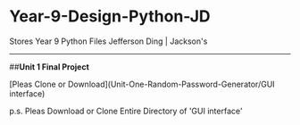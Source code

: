 # Year-9-Design-Python-JD
Stores Year 9 Python Files
Jefferson Ding | Jackson's




********************************
##**Unit 1 Final Project**

[Pleas Clone or Download](Unit-One-Random-Password-Generator/GUI interface)

p.s. Pleas Download or Clone Entire Directory of 'GUI interface'